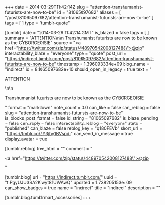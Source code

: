 +++
date = 2014-03-29T11:42:14Z
slug = "attention-transhumanist-futurists-are-now-to-be"
id = "81065097682"
aliases = [ "/post/81065097682/attention-transhumanist-futurists-are-now-to-be" ]
tags = [ ]
type = "tumblr-quote"

[tumblr]
date = "2014-03-29 11:42:14 GMT"
is_blazed = false
tags = [ ]
summary = "ATTENTION\n\n Transhumanist futurists are now to be known as the CYBORGEOISIE"
source = "<a href=\"https://twitter.com/zip/status/448970542008127488\">@zip</a>"
interactability_blaze = "everyone"
type = "quote"
post_url = "https://indirect.tumblr.com/post/81065097682/attention-transhumanist-futurists-are-now-to-be"
timestamp = 1.396093334e+09
blog_name = "indirect"
id = 8.1065097682e+10
should_open_in_legacy = true
text = "<p>ATTENTION</p>\n\n<p>Transhumanist futurists are now to be known as the CYBORGEOISIE</p>"
format = "markdown"
note_count = 0.0
can_like = false
can_reblog = false
slug = "attention-transhumanist-futurists-are-now-to-be"
is_blocks_post_format = false
id_string = "81065097682"
is_blaze_pending = false
can_reply = false
interactability_reblog = "everyone"
state = "published"
can_blaze = false
reblog_key = "q180FEVb"
short_url = "https://tmblr.co/ZY3jby1BVspdI"
can_send_in_message = true
display_avatar = true

[tumblr.reblog]
tree_html = ""
comment = "<p><a href=\"https://twitter.com/zip/status/448970542008127488\">@zip</a></p>"

[tumblr.blog]
url = "https://indirect.tumblr.com/"
uuid = "t:PgyUJU3SA2Klwyt81UWAwQ"
updated = 1.738205153e+09
can_show_badges = true
name = "indirect"
title = "indirect"
description = ""

[tumblr.blog.tumblrmart_accessories]
+++
